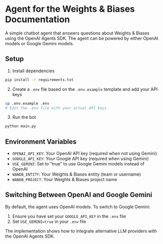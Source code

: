 # Agent for the Weights & Biases Documentation 

A simple chatbot agent that answers questions about Weights & Biases using the OpenAI Agents SDK. The agent can be powered by either OpenAI models or Google Gemini models.

## Setup

1. Install dependencies

```bash
pip install -r requirements.txt
```

2. Create a `.env` file based on the `.env.example` template and add your API keys

```bash
cp .env.example .env
# Edit the .env file with your actual API keys
```

3. Run the bot

```bash
python main.py
```

## Environment Variables

- `OPENAI_API_KEY`: Your OpenAI API key (required when not using Gemini)
- `GOOGLE_API_KEY`: Your Google API key (required when using Gemini)
- `USE_GEMINI`: Set to "true" to use Google Gemini models instead of OpenAI
- `WANDB_ENTITY`: Your Weights & Biases entity (team or username)
- `WANDB_PROJECT`: Your Weights & Biases project name

## Switching Between OpenAI and Google Gemini

By default, the agent uses OpenAI models. To switch to Google Gemini:

1. Ensure you have set your `GOOGLE_API_KEY` in the `.env` file
2. Set `USE_GEMINI=true` in your `.env` file

The implementation shows how to integrate alternative LLM providers with the OpenAI Agents SDK.